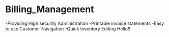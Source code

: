 # Billing_Management
-Providing High security Administration
-Printable invoice statements
-Easy to use Customer Navigation
-Quick Inventory Editing
Hello!!
